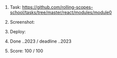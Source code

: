 1. Task: https://github.com/rolling-scopes-school/tasks/tree/master/react/modules/module0
2. Screenshot:

3. Deploy:
4. Done ..2023 / deadline ..2023
5. Score: 100 / 100

